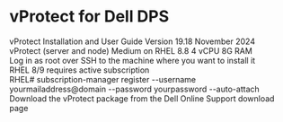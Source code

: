 # vProtect for Dell DPS
vProtect Installation and User Guide Version 19.18 November 2024 <br>
vProtect (server and node) Medium on RHEL 8.8 4 vCPU 8G RAM <br>
Log in as root over SSH to the machine where you want to install it<br>
RHEL 8/9 requires active subscription<br>
RHEL#   subscription-manager register --username yourmailaddress@domain --password yourpassword --auto-attach<br>
Download the vProtect package from the Dell Online Support download page<br>


